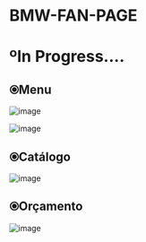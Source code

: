 # BMW-FAN-PAGE
<h1>ºIn Progress....</h1>

<h2>⦿Menu</h2>

![image](https://user-images.githubusercontent.com/101043200/216276529-fed3daad-61ee-4460-91e4-c32da6bd0a76.png)

![image](https://user-images.githubusercontent.com/101043200/219525507-7ad6bc33-ff5a-4343-83a8-19a8bfa859e6.png)

<h2>⦿Catálogo</h2>

![image](https://user-images.githubusercontent.com/101043200/219525608-29e3ffc3-8e44-4e5b-be0e-446bcca1c979.png)

<h2>⦿Orçamento</h2>

![image](https://user-images.githubusercontent.com/101043200/215929979-f59196e3-7284-4de9-bca8-9ff56f8ed235.png)


